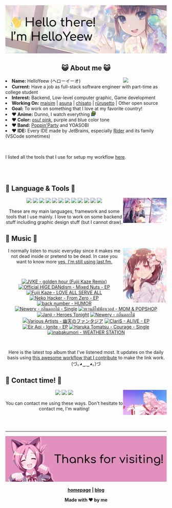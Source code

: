 <img src="welcome-banner.png" alt="Welcome!">

<h2 align="center">😺 About me 😺</h2> 
<href="https://music.apple.com/profile/HelloYeew"><img src="https://music-profile.rayriffy.com/theme/light.svg?uid=000318.14c819f20852410f9dbc0d2a5438f62b.0716" width="27%" align="right"></href>
<li><b>Name:</b> HelloYeew (ヘローイーオ)</li>
<li><b>Current:</b> Have a job as full-stack software engineer with part-time as college student</li>
<li><b>Interest:</b> Backend, Low-level computer graphic, Game development</li>
<li><b>Working On:</b> <a href="https://github.com/HelloYeew/maisim">maisim</a> | <a href="https://github.com/HelloYeew/asuna">asuna</a> | <a href="https://github.com/HelloYeew/chisato">chisato</a> | <a href="https://github.com/Rurusetto/rurusetto">rūrusetto</a> | Other open source</li>
<li><b>Goal:</b> To work on something that I love at my favorite country!</li>
<li><b>❤️ Anime:</b> Dunno, I watch everything <img src="twitch-emoji/YEP.png" width="3%" vertical-align="middle"></li>
<li><b>❤️ Color:</b> <a href="https://www.color-hex.com/color-palette/104633">osu! pink</a>, purple and blue color tone</li>
<li><b>❤️ Band:</b> <a href="https://bandori.fandom.com/wiki/Poppin%27Party">Poppin'Party</a> and YOASOBI</li>
<li><b>❤️ IDE:</b> Every IDE made by JetBrains, especially <a href="https://www.jetbrains.com/rider/">Rider</a> and its family</li> (VSCode sometimes)
<br>
<br>
<br>

<p>I listed all the tools that I use for setup my workflow <a href="https://github.com/HelloYeew/workflow-setup">here</a>.</p>

<br>
<br>

## 📇 Language & Tools 📇

<img src="knowledge-pic.png" width="27%" align="right">
<p align="center"><img src="https://img.shields.io/badge/-python-3776AB.svg?&style=for-the-badge&logo=python&logoColor=white"/> <img src="https://img.shields.io/badge/-django-092E20.svg?&style=for-the-badge&logo=django&logoColor=white"/> <img src="https://img.shields.io/badge/-csharp-239120.svg?&style=for-the-badge&logo=csharp&logoColor=white"/> <img src="https://img.shields.io/badge/-javascript-F7DF1E.svg?&style=for-the-badge&logo=javascript&logoColor=black"/> <img src="https://img.shields.io/badge/java-007396.svg?&style=for-the-badge&logo=java&logoColor=white"/> <img src="https://img.shields.io/badge/-html5-E34F26.svg?&style=for-the-badge&logo=html5&logoColor=white"/> <img src="https://img.shields.io/badge/-css3-1572B6.svg?&style=for-the-badge&logo=css3&logoColor=white"/> <img src="https://img.shields.io/badge/-nginx-009639.svg?&style=for-the-badge&logo=nginx&logoColor=white"/> <img src="https://img.shields.io/badge/-digitalocean-0080FF.svg?&style=for-the-badge&logo=digitalocean&logoColor=white"/> <img src="https://img.shields.io/badge/-svelte-FF3E00.svg?&style=for-the-badge&logo=svelte&logoColor=white"/> <img src="https://img.shields.io/badge/-tailwind CSS-06B6D4.svg?&style=for-the-badge&logo=Tailwind CSS&logoColor=white"/> <img src="https://img.shields.io/badge/-OpenGL-5586A4.svg?&style=for-the-badge&logo=OpenGL&logoColor=white"/>

<p align="center">These are my main languages, framework and some tools that I use mainly. I love to work on some backend stuff including graphic design stuff (but I cannot draw).</p>

## 🎵 Music 🎵

<img src="music-pic.png" width="27%" align="right">

<p align="center">I normally listen to music everyday since it makes me not dead inside or pretend to be dead. In case you want to know more <a href="https://www.last.fm/user/HelloYeew">yes, I'm still using last.fm.</p>
  
<br>

<!-- lastfm -->
<p align="center"><a href="https://www.last.fm/music/JVKE/golden+hour+(Fujii+Kaze+Remix)"><img src="https://lastfm.freetls.fastly.net/i/u/64s/155cff011671e43a8b3b874bf9d2fd6e.jpg" title="JVKE - golden hour (Fujii Kaze Remix)"></a> <a href="https://www.last.fm/music/Official+HIGE+DANdism/Mixed+Nuts+-+EP"><img src="https://lastfm.freetls.fastly.net/i/u/64s/ea58479bc6fd89a25fc55e0276a58b2d.jpg" title="Official HIGE DANdism - Mixed Nuts - EP"></a> <a href="https://www.last.fm/music/Fujii+Kaze/LOVE+ALL+SERVE+ALL"><img src="https://lastfm.freetls.fastly.net/i/u/64s/655bd5687606d09c451cca7780e2ac9b.jpg" title="Fujii Kaze - LOVE ALL SERVE ALL"></a> <a href="https://www.last.fm/music/Neko+Hacker/From+Zero+-+EP"><img src="https://lastfm.freetls.fastly.net/i/u/64s/66a70464cefd3cf12a9a1baf1aa345c4.jpg" title="Neko Hacker - From Zero - EP"></a> <a href="https://www.last.fm/music/back+number/HUMOR"><img src="https://lastfm.freetls.fastly.net/i/u/64s/648a6bda7f8e1c6a6a080ae2bae7b59e.jpg" title="back number - HUMOR"></a> <a href="https://www.last.fm/music/Newery/%E0%B8%81%E0%B8%A5%E0%B8%B4%E0%B9%88%E0%B8%99%E0%B8%94%E0%B8%AD%E0%B8%81%E0%B9%84%E0%B8%A1%E0%B9%89+-+Single"><img src="https://lastfm.freetls.fastly.net/i/u/64s/ca3af63954cd6b8890cf618e5c8ec44f.jpg" title="Newery - กลิ่นดอกไม้ - Single"></a> <a href="https://www.last.fm/music/%E0%B8%97%E0%B9%80%E0%B8%A7%E0%B8%99%E0%B8%95%E0%B8%B5%E0%B9%84%E0%B8%9F%E0%B8%9F%E0%B9%8C%E0%B8%AD%E0%B8%B2%E0%B9%80%E0%B8%A7%E0%B8%AD%E0%B8%AA%E0%B9%8C/MOM+&+POPSHOP"><img src="https://lastfm.freetls.fastly.net/i/u/64s/82ce1b22ee640a16aa15597fb8d79b73.jpg" title="ทเวนตีไฟฟ์อาเวอส์ - MOM & POPSHOP"></a> <a href="https://www.last.fm/music/Janji/Heroes+Tonight"><img src="https://lastfm.freetls.fastly.net/i/u/64s/fc71426514eeadb2a7497f0afc06167b.jpg" title="Janji - Heroes Tonight"></a> <a href="https://www.last.fm/music/Newery/%E0%B8%81%E0%B8%A5%E0%B8%B4%E0%B9%88%E0%B8%99%E0%B8%94%E0%B8%AD%E0%B8%81%E0%B9%84%E0%B8%A1%E0%B9%89"><img src="https://lastfm.freetls.fastly.net/i/u/64s/18c596d90572fff9c904270ef5660a28.jpg" title="Newery - กลิ่นดอกไม้"></a> <a href="https://www.last.fm/music/Various+Artists/%E5%B9%BD%E5%A4%A9%E3%81%AE%E3%83%95%E3%82%A1%E3%83%B3%E3%82%BF%E3%82%B8%E3%82%A2"><img src="https://lastfm.freetls.fastly.net/i/u/64s/f237281092028bd51e201cf0e8a550bc.jpg" title="Various Artists - 幽天のファンタジア"></a> <a href="https://www.last.fm/music/ClariS/ALIVE+-+EP"><img src="https://lastfm.freetls.fastly.net/i/u/64s/9142a501ca67b4fdcb0aa400c6eeac39.jpg" title="ClariS - ALIVE - EP"></a> <a href="https://www.last.fm/music/Eir+Aoi/Ignite+-+EP"><img src="https://lastfm.freetls.fastly.net/i/u/64s/8a284a5f1ddca39b391822cb0d6ed7d4.jpg" title="Eir Aoi - Ignite - EP"></a> <a href="https://www.last.fm/music/Haruka+Tomatsu/Courage+-+Single"><img src="https://lastfm.freetls.fastly.net/i/u/64s/ae24dd4cf7abecd452dc3ddc99f41d8c.jpg" title="Haruka Tomatsu - Courage - Single"></a> <a href="https://www.last.fm/music/inabakumori/WEATHER+STATION"><img src="https://lastfm.freetls.fastly.net/i/u/64s/3a48ba4f44a6c3464a1e4164aec84345.jpg" title="inabakumori - WEATHER STATION"></a> </p>

<br>

<p align="center">Here is the latest top album that I've listened most. It updates on the daily basis using <a href="https://github.com/melipass/lastfm-to-markdown/">this awesome workflow that I contribute</a> to make the link work. (づ｡◕‿‿◕｡)づ</p>

## 📝 Contact time! 📝

<img src="contact-pic.png" width="27%" align="right">

<p align="center"><a href="https://twitter.com/nonggummud" target="_blank"><img src="https://img.shields.io/badge/-nonggummud-1DA1F2.svg?&style=for-the-badge&logo=Twitter&logoColor=white"/></a> <a href="https://www.linkedin.com/in/helloyeew" target="_blank"><img src="https://img.shields.io/badge/-helloyeew-0A66C2.svg?&style=for-the-badge&logo=linkedin&logoColor=white"/></a> <a href="https://peerlist.io/helloyeew"><img src="https://img.shields.io/badge/-peerlist-00AA45.svg?&style=for-the-badge"/></a></p>

<p align="center">You can contact me using these ways. Don't hesitate to contact me, I'm waiting!</p>
<br>
<br>

---

<img src="bye-banner.png" alt="Thanks for visiting!">

<p align="center"><b><a href="https://www.helloyeew.dev">homepage</a> | <b><a href="https://story.helloyeew.dev/">blog</a></p>

<p align="center">Made with ❤️ by me</p>


